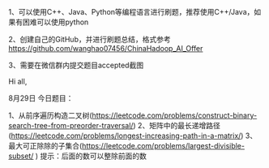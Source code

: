 1、可以使用C++、Java、Python等编程语言进行刷题，推荐使用C++/Java，如果有困难可以使用python

2、创建自己的GitHub，并进行刷题总结，格式参考
https://github.com/wanghao07456/ChinaHadoop_AI_Offer

3、需要在微信群内提交题目accepted截图

Hi all,

8月29日
今日题目：


1、从前序遍历构造二叉树(https://leetcode.com/problems/construct-binary-search-tree-from-preorder-traversal/)
2、矩阵中的最长递增路径(https://leetcode.com/problems/longest-increasing-path-in-a-matrix/)
3、最大可正除除的子集合(https://leetcode.com/problems/largest-divisible-subset/ ) 提示：后面的数可以整除前面的数

